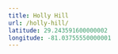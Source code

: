 ```yaml
---
title: Holly Hill
url: /holly-hill/
latitude: 29.243591600000002
longitude: -81.03755550000001
---
```

